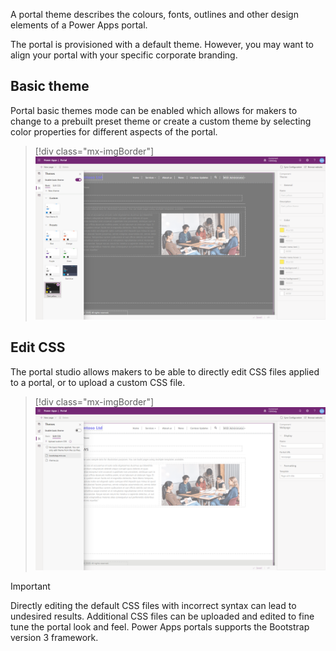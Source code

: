 A portal theme describes the colours, fonts, outlines and other design elements of a Power Apps portal.

The portal is provisioned with a default theme. However, you may want to align your portal with your specific corporate branding.

## Basic theme

Portal basic themes mode can be enabled which allows for makers to change to a prebuilt preset theme or create a custom theme by selecting color properties for different aspects of the portal.

> [!div class="mx-imgBorder"]
> [![Enable basic theme](../media/5-enable-basic-theme-ss.png)](../media/5-enable-basic-theme-ss.png#lightbox)

## Edit CSS

The portal studio allows makers to be able to directly edit CSS files applied to a portal, or to upload a custom CSS file.   

> [!div class="mx-imgBorder"]
> [![Edit CSS](../media/5-edit-css-ss.png)](../media/5-edit-css-ss.png#lightbox)

> [!IMPORTANT]
> Directly editing the default CSS files with incorrect syntax can lead to undesired results. Additional CSS files can be uploaded and edited to fine tune the portal look and feel. Power Apps portals supports the Bootstrap version 3 framework.
